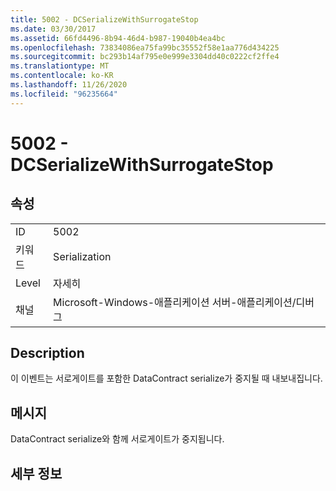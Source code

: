 ```yaml
---
title: 5002 - DCSerializeWithSurrogateStop
ms.date: 03/30/2017
ms.assetid: 66fd4496-8b94-46d4-b987-19040b4ea4bc
ms.openlocfilehash: 73834086ea75fa99bc35552f58e1aa776d434225
ms.sourcegitcommit: bc293b14af795e0e999e3304dd40c0222cf2ffe4
ms.translationtype: MT
ms.contentlocale: ko-KR
ms.lasthandoff: 11/26/2020
ms.locfileid: "96235664"
---
```

# <a name="5002---dcserializewithsurrogatestop"></a>5002 - DCSerializeWithSurrogateStop

## <a name="properties"></a>속성  
  
|||  
|-|-|  
|ID|5002|  
|키워드|Serialization|  
|Level|자세히|  
|채널|Microsoft-Windows-애플리케이션 서버-애플리케이션/디버그|  
  
## <a name="description"></a>Description  

 이 이벤트는 서로게이트를 포함한 DataContract serialize가 중지될 때 내보내집니다.  
  
## <a name="message"></a>메시지  

 DataContract serialize와 함께 서로게이트가 중지됩니다.  
  
## <a name="details"></a>세부 정보
